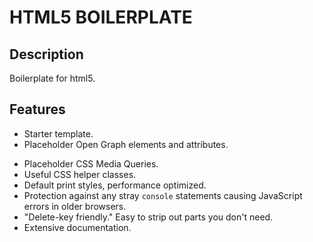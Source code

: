 # HTML5 BOILERPLATE

## Description
Boilerplate for html5.

## Features

- Starter template.
- Placeholder Open Graph elements and attributes.
* Placeholder CSS Media Queries.
* Useful CSS helper classes.
* Default print styles, performance optimized.
* Protection against any stray `console` statements causing JavaScript
  errors in older browsers.
* "Delete-key friendly." Easy to strip out parts you don't need.
* Extensive documentation.


